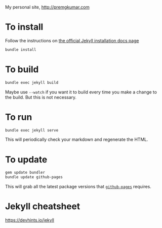 My personal site, http://premgkumar.com

# To install

Follow the instructions on [the official Jekyll installation docs page](https://jekyllrb.com/docs/installation/macos/)

```sh
bundle install
```

# To build

```sh
bundle exec jekyll build
```

Maybe use `--watch` if you want it to build every time you make a change to the build. But this is not necessary.

# To run

```sh
bundle exec jekyll serve
```

This will periodically check your markdown and regenerate the HTML.

# To update

```sh
gem update bundler
bundle update github-pages
```

This will grab all the latest package versions that [`github-pages`](https://github.com/github/pages-gem) requires.

# Jekyll cheatsheet

https://devhints.io/jekyll